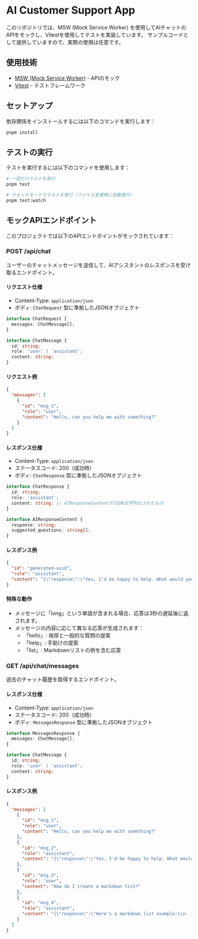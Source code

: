# AI Customer Support App

このリポジトリでは、MSW (Mock Service Worker) を使用してAIチャットのAPIをモックし、Vitestを使用してテストを実装しています。
サンプルコードとして提供していますので、実際の使用は任意です。

## 使用技術

- [MSW (Mock Service Worker)](https://mswjs.io/) - APIのモック
- [Vitest](https://vitest.dev/) - テストフレームワーク

## セットアップ

依存関係をインストールするには以下のコマンドを実行します：

```bash
pnpm install
```

## テストの実行

テストを実行するには以下のコマンドを使用します：

```bash
# 一回だけテストを実行
pnpm test

# ウォッチモードでテストを実行（ファイル変更時に自動実行）
pnpm test:watch
```

## モックAPIエンドポイント

このプロジェクトでは以下のAPIエンドポイントがモックされています：

### POST /api/chat

ユーザーのチャットメッセージを送信して、AIアシスタントのレスポンスを受け取るエンドポイント。

#### リクエスト仕様

- Content-Type: `application/json`
- ボディ: `ChatRequest` 型に準拠したJSONオブジェクト

```typescript
interface ChatRequest {
  messages: ChatMessage[];
}

interface ChatMessage {
  id: string;
  role: 'user' | 'assistant';
  content: string;
}
```

#### リクエスト例

```json
{
  "messages": [
    {
      "id": "msg_1",
      "role": "user",
      "content": "Hello, can you help me with something?"
    }
  ]
}
```

#### レスポンス仕様

- Content-Type: `application/json`
- ステータスコード: 200（成功時）
- ボディ: `ChatResponse` 型に準拠したJSONオブジェクト

```typescript
interface ChatResponse {
  id: string;
  role: 'assistant';
  content: string; // AIResponseContentがJSON文字列化されたもの
}

interface AIResponseContent {
  response: string;
  suggested_questions: string[];
}
```

#### レスポンス例

```json
{
  "id": "generated-uuid",
  "role": "assistant",
  "content": "{\"response\":\"Yes, I'd be happy to help. What would you like to know?\",\"suggested_questions\":[\"Tell me about your services\",\"I need help with my account\",\"What are your business hours?\"]}"
}
```

#### 特殊な動作

- メッセージに「long」という単語が含まれる場合、応答は3秒の遅延後に返されます。
- メッセージの内容に応じて異なる応答が生成されます：
  - 「hello」: 挨拶と一般的な質問の提案
  - 「help」: 手助けの提案
  - 「list」: Markdownリストの例を含む応答

### GET /api/chat/messages

過去のチャット履歴を取得するエンドポイント。

#### レスポンス仕様

- Content-Type: `application/json`
- ステータスコード: 200（成功時）
- ボディ: `MessagesResponse` 型に準拠したJSONオブジェクト

```typescript
interface MessagesResponse {
  messages: ChatMessage[];
}

interface ChatMessage {
  id: string;
  role: 'user' | 'assistant';
  content: string;
}
```

#### レスポンス例

```json
{
  "messages": [
    {
      "id": "msg_1",
      "role": "user",
      "content": "Hello, can you help me with something?"
    },
    {
      "id": "msg_2",
      "role": "assistant",
      "content": "{\"response\":\"Yes, I'd be happy to help. What would you like to know?\",\"suggested_questions\":[\"Tell me about your services\",\"I need help with my account\",\"What are your business hours?\"]}"
    },
    {
      "id": "msg_3",
      "role": "user", 
      "content": "How do I create a markdown list?"
    },
    {
      "id": "msg_4",
      "role": "assistant",
      "content": "{\"response\":\"Here's a markdown list example:\\n- Item 1\\n- Item 2\\n- Item 3\",\"suggested_questions\":[\"Can you add more items?\",\"Show me a numbered list\",\"How do I create nested lists?\"]}"
    }
  ]
}
```
